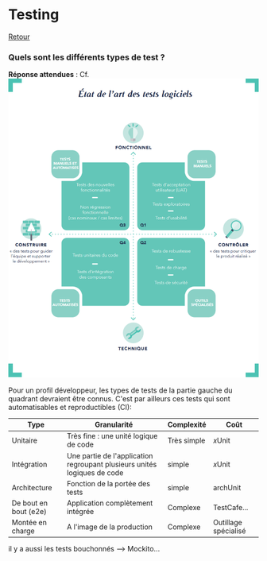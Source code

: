 # Testing

[Retour](../README.md)

### Quels sont les différents types de test ?

**Réponse attendues** :
Cf. ![Quadrant Octo (2016)](../resources/Testing-1.PNG)


Pour un profil développeur, les types de tests de la partie gauche du quadrant devraient être connus. C'est par ailleurs ces tests qui sont automatisables et reproductibles (CI):

|  Type  |  Granularité  |  Complexité  |  Coût  |
| --- | --- | --- | --- |
| Unitaire | Très fine : une unité logique de code | Très simple | *x*Unit |
| Intégration | Une partie de l'application regroupant plusieurs unités logiques de code | simple | *x*Unit |
| Architecture | Fonction de la portée des tests | simple | archUnit |
| De bout en bout (e2e) | Application complètement intégrée | Complexe | TestCafe... |
| Montée en charge | A l'image de la production | Complexe | Outillage spécialisé |

il y a aussi les tests bouchonnés --> Mockito...